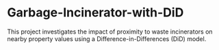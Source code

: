 # Garbage-Incinerator-with-DiD
This project investigates the impact of proximity to waste incinerators on nearby
property values using a Difference-in-Differences (DiD) model.
